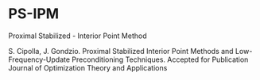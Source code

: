 # PS-IPM
Proximal Stabilized - Interior Point Method


S. Cipolla, J. Gondzio. Proximal Stabilized Interior Point Methods and Low-Frequency-Update Preconditioning Techniques. Accepted for Publication Journal of Optimization Theory and Applications
